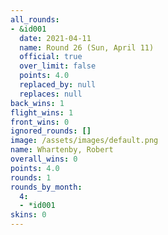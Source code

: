 ```yaml
---
all_rounds:
- &id001
  date: 2021-04-11
  name: Round 26 (Sun, April 11)
  official: true
  over_limit: false
  points: 4.0
  replaced_by: null
  replaces: null
back_wins: 1
flight_wins: 1
front_wins: 0
ignored_rounds: []
image: /assets/images/default.png
name: Whartenby, Robert
overall_wins: 0
points: 4.0
rounds: 1
rounds_by_month:
  4:
  - *id001
skins: 0
---
```

